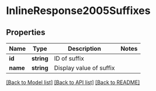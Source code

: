 # InlineResponse2005Suffixes

## Properties
Name | Type | Description | Notes
------------ | ------------- | ------------- | -------------
**id** | **string** | ID of suffix | 
**name** | **string** | Display value of suffix | 

[[Back to Model list]](../README.md#documentation-for-models) [[Back to API list]](../README.md#documentation-for-api-endpoints) [[Back to README]](../README.md)


